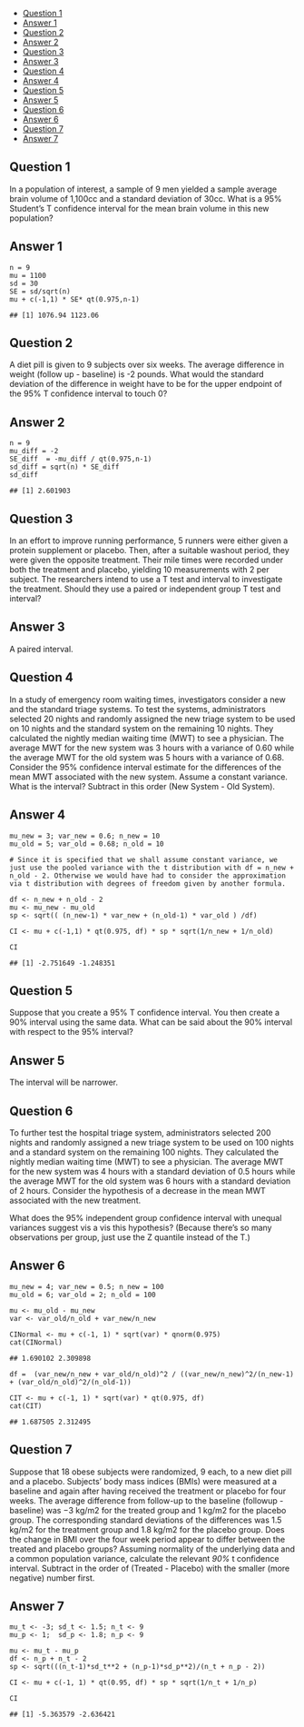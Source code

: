 



-   <a href="#question-1" id="toc-question-1">Question 1</a>
-   <a href="#answer-1" id="toc-answer-1">Answer 1</a>
-   <a href="#question-2" id="toc-question-2">Question 2</a>
-   <a href="#answer-2" id="toc-answer-2">Answer 2</a>
-   <a href="#question-3" id="toc-question-3">Question 3</a>
-   <a href="#answer-3" id="toc-answer-3">Answer 3</a>
-   <a href="#question-4" id="toc-question-4">Question 4</a>
-   <a href="#answer-4" id="toc-answer-4">Answer 4</a>
-   <a href="#question-5" id="toc-question-5">Question 5</a>
-   <a href="#answer-5" id="toc-answer-5">Answer 5</a>
-   <a href="#question-6" id="toc-question-6">Question 6</a>
-   <a href="#answer-6" id="toc-answer-6">Answer 6</a>
-   <a href="#question-7" id="toc-question-7">Question 7</a>
-   <a href="#answer-7" id="toc-answer-7">Answer 7</a>

<style>
r { color: Red }
o { color: Orange }
g { color: Green }
</style>

## Question 1

In a population of interest, a sample of 9 men yielded a sample average
brain volume of 1,100cc and a standard deviation of 30cc. What is a 95%
Student’s T confidence interval for the mean brain volume in this new
population?

## Answer 1

    n = 9
    mu = 1100
    sd = 30
    SE = sd/sqrt(n)
    mu + c(-1,1) * SE* qt(0.975,n-1)

    ## [1] 1076.94 1123.06

## Question 2

A diet pill is given to 9 subjects over six weeks. The average
difference in weight (follow up - baseline) is -2 pounds. What would the
standard deviation of the difference in weight have to be for the upper
endpoint of the 95% T confidence interval to touch 0?

## Answer 2

    n = 9
    mu_diff = -2
    SE_diff  = -mu_diff / qt(0.975,n-1)
    sd_diff = sqrt(n) * SE_diff 
    sd_diff

    ## [1] 2.601903

## Question 3

In an effort to improve running performance, 5 runners were either given
a protein supplement or placebo. Then, after a suitable washout period,
they were given the opposite treatment. Their mile times were recorded
under both the treatment and placebo, yielding 10 measurements with 2
per subject. The researchers intend to use a T test and interval to
investigate the treatment. Should they use a paired or independent group
T test and interval?

## Answer 3

A paired interval.

## Question 4

In a study of emergency room waiting times, investigators consider a new
and the standard triage systems. To test the systems, administrators
selected 20 nights and randomly assigned the new triage system to be
used on 10 nights and the standard system on the remaining 10 nights.
They calculated the nightly median waiting time (MWT) to see a
physician. The average MWT for the new system was 3 hours with a
variance of 0.60 while the average MWT for the old system was 5 hours
with a variance of 0.68. Consider the 95% confidence interval estimate
for the differences of the mean MWT associated with the new system.
Assume a constant variance. What is the interval? Subtract in this order
(New System - Old System).

## Answer 4

    mu_new = 3; var_new = 0.6; n_new = 10
    mu_old = 5; var_old = 0.68; n_old = 10

    # Since it is specified that we shall assume constant variance, we just use the pooled variance with the t distribution with df = n_new + n_old - 2. Otherwise we would have had to consider the approximation via t distribution with degrees of freedom given by another formula.

    df <- n_new + n_old - 2
    mu <- mu_new - mu_old
    sp <- sqrt(( (n_new-1) * var_new + (n_old-1) * var_old ) /df)

    CI <- mu + c(-1,1) * qt(0.975, df) * sp * sqrt(1/n_new + 1/n_old)

    CI

    ## [1] -2.751649 -1.248351

## Question 5

Suppose that you create a 95% T confidence interval. You then create a
90% interval using the same data. What can be said about the 90%
interval with respect to the 95% interval?

## Answer 5

The interval will be narrower.

## Question 6

To further test the hospital triage system, administrators selected 200
nights and randomly assigned a new triage system to be used on 100
nights and a standard system on the remaining 100 nights. They
calculated the nightly median waiting time (MWT) to see a physician. The
average MWT for the new system was 4 hours with a standard deviation of
0.5 hours while the average MWT for the old system was 6 hours with a
standard deviation of 2 hours. Consider the hypothesis of a decrease in
the mean MWT associated with the new treatment.

What does the 95% independent group confidence interval with unequal
variances suggest vis a vis this hypothesis? (Because there’s so many
observations per group, just use the Z quantile instead of the T.)

## Answer 6

    mu_new = 4; var_new = 0.5; n_new = 100
    mu_old = 6; var_old = 2; n_old = 100

    mu <- mu_old - mu_new
    var <- var_old/n_old + var_new/n_new 

    CINormal <- mu + c(-1, 1) * sqrt(var) * qnorm(0.975)
    cat(CINormal)

    ## 1.690102 2.309898

    df =  (var_new/n_new + var_old/n_old)^2 / ((var_new/n_new)^2/(n_new-1) + (var_old/n_old)^2/(n_old-1))

    CIT <- mu + c(-1, 1) * sqrt(var) * qt(0.975, df)
    cat(CIT)

    ## 1.687505 2.312495

## Question 7

Suppose that 18 obese subjects were randomized, 9 each, to a new diet
pill and a placebo. Subjects’ body mass indices (BMIs) were measured at
a baseline and again after having received the treatment or placebo for
four weeks. The average difference from follow-up to the baseline
(followup - baseline) was −3 kg/m2 for the treated group and 1 kg/m2 for
the placebo group. The corresponding standard deviations of the
differences was 1.5 kg/m2 for the treatment group and 1.8 kg/m2 for the
placebo group. Does the change in BMI over the four week period appear
to differ between the treated and placebo groups? Assuming normality of
the underlying data and a common population variance, calculate the
relevant *90%* t confidence interval. Subtract in the order of
(Treated - Placebo) with the smaller (more negative) number first.

## Answer 7

    mu_t <- -3; sd_t <- 1.5; n_t <- 9
    mu_p <- 1;  sd_p <- 1.8; n_p <- 9

    mu <- mu_t - mu_p 
    df <- n_p + n_t - 2
    sp <- sqrt(((n_t-1)*sd_t**2 + (n_p-1)*sd_p**2)/(n_t + n_p - 2))

    CI <- mu + c(-1, 1) * qt(0.95, df) * sp * sqrt(1/n_t + 1/n_p)

    CI

    ## [1] -5.363579 -2.636421
